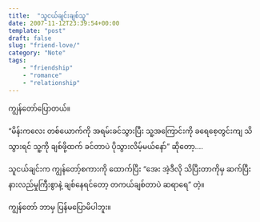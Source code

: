```yaml
---
title:  "သူငယ်ချင်းချစ်သူ"
date: 2007-11-12T23:39:54+00:00
template: "post"  
draft: false  
slug: "friend-love/"  
category: "Note"
tags:
    - "friendship"
    - "romance"
    - "relationship"
---
```

ကျွန်တော်ပြောတယ်။

“မိန်းကလေး တစ်ယောက်ကို အရမ်းခင်သွားပြီး သူ့အကြောင်းကို ခရေစေ့တွင်းကျ သိသွားရင် သူ့ကို ချစ်ဖို့ထက် ခင်တာပဲ ပိုသွားလိမ့်မယ်နော်” ဆိုတော့….

သူငယ်ချင်းက ကျွန်တော့်စကားကို ထောက်ပြီး “အေး အဲ့ဒီလို သိပြီးတာကိုမှ ဆက်ပြီး နားလည်မှုကြီးစွာနဲ့ ချစ်နေရင်တော့ တကယ်ချစ်တာပဲ ဆရာရေ” တဲ့။

ကျွန်တော် ဘာမှ ပြန်မပြောမိပါဘူး။